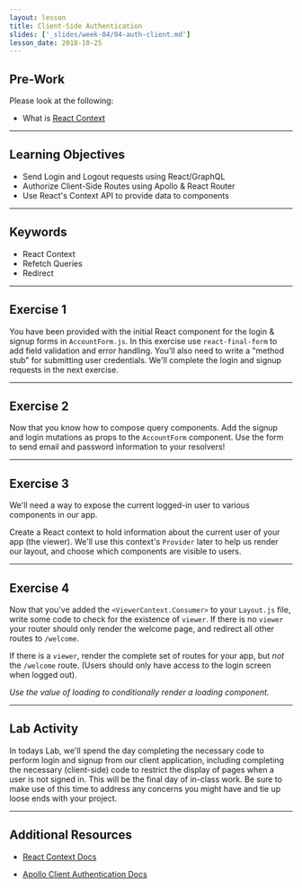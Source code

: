 ```yaml
---
layout: lesson
title: Client-Side Authentication
slides: ['_slides/week-04/04-auth-client.md']
lesson_date: 2018-10-25
---
```


## Pre-Work

Please look at the following:

- What is [React Context](https://reactjs.org/docs/context.html)

---

## Learning Objectives

- Send Login and Logout requests using React/GraphQL
- Authorize Client-Side Routes using Apollo & React Router
- Use React's Context API to provide data to components

---

## Keywords

- React Context
- Refetch Queries
- Redirect

---

## Exercise 1

You have been provided with the initial React component for the login & signup forms in `AccountForm.js`.
In this exercise use `react-final-form` to add field validation and error handling. You'll also need to write a "method stub"
for submitting user credentials. We'll complete the login and signup requests in the next exercise.

---

## Exercise 2

Now that you know how to compose query components. Add the signup and login mutations as props to the `AccountForm` component. Use the form to send email and password information to your resolvers!

---

## Exercise 3

We'll need a way to expose the current logged-in user to various components in our app.

Create a React context to hold information about the current user of your app (the viewer).
We'll use this context's `Provider` later to help us render our layout,
and choose which components are visible to users.

---

## Exercise 4

Now that you've added the `<ViewerContext.Consumer>` to your `Layout.js` file, write some code to check for the existence of `viewer`. If there is no `viewer` your router should only render the welcome page, and redirect all other routes to `/welcome`.

If there is a `viewer`, render the complete set of routes for your app, but _not_ the `/welcome` route. (Users should only have access to the login screen when logged out).

_Use the value of loading to conditionally render a loading component._

---

## Lab Activity

In todays Lab, we'll spend the day completing the necessary code to perform login and signup from our
client application, including completing the necessary (client-side) code to restrict the display of pages
when a user is not signed in. This will be the final day of in-class work. Be sure to make use of this time to address any concerns you might have and tie up loose ends with your project.

---

## Additional Resources

- [React Context Docs](https://reactjs.org/docs/context.html)

- [Apollo Client Authentication Docs](https://www.apollographql.com/docs/react/recipes/authentication.html)
